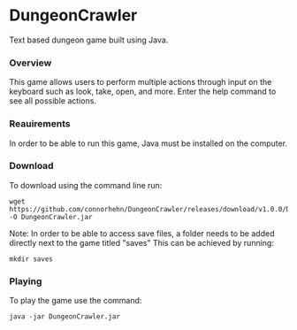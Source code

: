 # DungeonCrawler
Text based dungeon game built using Java.

### Overview
This game allows users to perform multiple actions through input on the keyboard such as look, take, open, and more.
Enter the help command to see all possible actions.

### Reauirements
In order to be able to run this game, Java must be installed on the computer.

### Download
To download using the command line run:
```shell
wget https://github.com/connorhehn/DungeonCrawler/releases/download/v1.0.0/DungeonCrawler.jar -O DungeonCrawler.jar
```

Note: In order to be able to access save files, a folder needs to be added directly next to the game titled "saves"
This can be achieved by running:
```shell
mkdir saves
```

### Playing
To play the game use the command:
```shell
java -jar DungeonCrawler.jar
```
